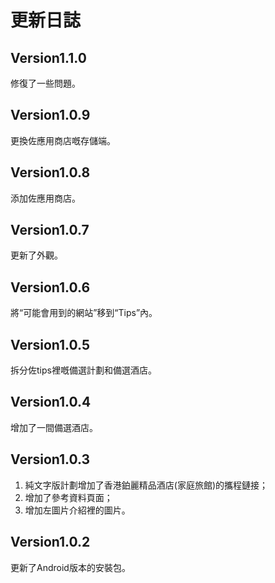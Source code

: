 # 更新日誌
## Version1.1.0
修復了一些問題。
## Version1.0.9
更換佐應用商店嘅存儲端。
## Version1.0.8
添加佐應用商店。
## Version1.0.7
更新了外觀。
## Version1.0.6
將“可能會用到的網站”移到“Tips”內。
## Version1.0.5
拆分佐tips裡嘅備選計劃和備選酒店。
## Version1.0.4
增加了一間備選酒店。
## Version1.0.3
1. 純文字版計劃增加了香港鉑麗精品酒店(家庭旅館)的攜程鏈接；
2. 增加了參考資料頁面；
3. 增加左圖片介紹裡的圖片。

## Version1.0.2
更新了Android版本的安裝包。